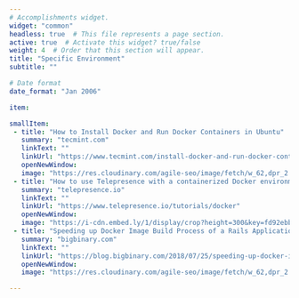 ```yaml
---
# Accomplishments widget.
widget: "common"  
headless: true  # This file represents a page section.
active: true  # Activate this widget? true/false
weight: 4  # Order that this section will appear.
title: "Specific Environment"
subtitle: ""

# Date format
date_format: "Jan 2006"

item:

smallItem: 
 - title: "How to Install Docker and Run Docker Containers in Ubuntu"
   summary: "tecmint.com"
   linkText: ""
   linkUrl: "https://www.tecmint.com/install-docker-and-run-docker-containers-in-ubuntu/"
   openNewWindow: 
   image: "https://res.cloudinary.com/agile-seo/image/fetch/w_62,dpr_2.0,d_blank_am8gzx.png/https%3A%2F%2Flogo.clearbit.com%2Ftecmint.com%3Fsize%3D250"
 - title: "How to use Telepresence with a containerized Docker environment"
   summary: "telepresence.io"
   linkText: ""
   linkUrl: "https://www.telepresence.io/tutorials/docker"
   openNewWindow: 
   image: "https://i-cdn.embed.ly/1/display/crop?height=300&key=fd92ebbc52fc43fb98f69e50e7893c13&url=https%3A%2F%2Fwww.docker.com%2Fsites%2Fdefault%2Ffiles%2Fsocial%2Fdocker_facebook_share.png&width=636"
 - title: "Speeding up Docker Image Build Process of a Rails Application"
   summary: "bigbinary.com"
   linkText: ""
   linkUrl: "https://blog.bigbinary.com/2018/07/25/speeding-up-docker-image-build-process-of-a-rails-application.html"
   openNewWindow: 
   image: "https://res.cloudinary.com/agile-seo/image/fetch/w_62,dpr_2.0,d_blank_am8gzx.png/https%3A%2F%2Flogo.clearbit.com%2Fbigbinary.com%3Fsize%3D250"

---
```

